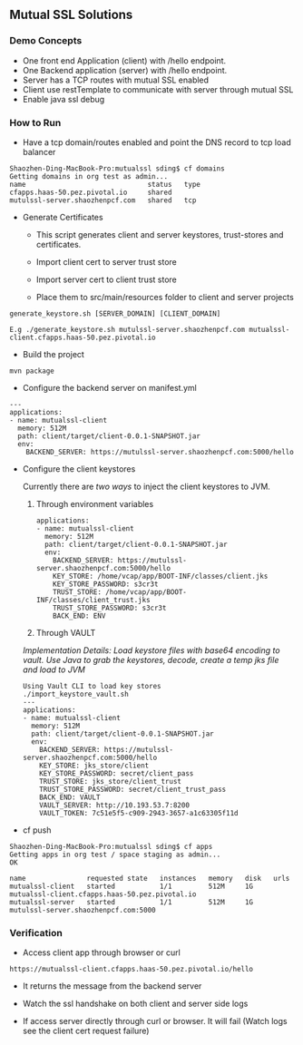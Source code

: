 ## Mutual SSL Solutions

### Demo Concepts

* One front end Application (client) with /hello endpoint.
* One Backend application (server) with /hello endpoint.
* Server has a TCP routes with mutual SSL enabled
* Client use restTemplate to communicate with server through mutual SSL
* Enable java ssl debug

### How to Run

* Have a tcp domain/routes enabled and point the DNS record to tcp load balancer

```
Shaozhen-Ding-MacBook-Pro:mutualssl sding$ cf domains
Getting domains in org test as admin...
name                              status   type
cfapps.haas-50.pez.pivotal.io     shared
mutulssl-server.shaozhenpcf.com   shared   tcp
```

* Generate Certificates

  * This script generates client and server keystores, trust-stores and certificates.

  * Import client cert to server trust store
  * Import server cert to client trust store
  * Place them to src/main/resources folder to client and server projects



```
generate_keystore.sh [SERVER_DOMAIN] [CLIENT_DOMAIN]

E.g ./generate_keystore.sh mutulssl-server.shaozhenpcf.com mutualssl-client.cfapps.haas-50.pez.pivotal.io
```

* Build the project

```
mvn package
```

* Configure the backend server on manifest.yml

```
---
applications:
- name: mutualssl-client
  memory: 512M
  path: client/target/client-0.0.1-SNAPSHOT.jar
  env:
    BACKEND_SERVER: https://mutulssl-server.shaozhenpcf.com:5000/hello

```

* Configure the client keystores

  Currently there are *two ways* to inject the client keystores to JVM.

  1. Through environment variables

     ```  
     applications:
     - name: mutualssl-client
       memory: 512M
       path: client/target/client-0.0.1-SNAPSHOT.jar
       env:
         BACKEND_SERVER: https://mutulssl-server.shaozhenpcf.com:5000/hello
         KEY_STORE: /home/vcap/app/BOOT-INF/classes/client.jks
         KEY_STORE_PASSWORD: s3cr3t
         TRUST_STORE: /home/vcap/app/BOOT-INF/classes/client_trust.jks
         TRUST_STORE_PASSWORD: s3cr3t
         BACK_END: ENV  
     ```
  2. Through VAULT

    *Implementation Details: Load keystore files with base64 encoding to vault. Use Java to grab the keystores, decode, create a temp jks file and load to JVM*

    ```
    Using Vault CLI to load key stores
    ./import_keystore_vault.sh
    ---
    applications:
    - name: mutualssl-client
      memory: 512M
      path: client/target/client-0.0.1-SNAPSHOT.jar
      env:
        BACKEND_SERVER: https://mutulssl-server.shaozhenpcf.com:5000/hello
        KEY_STORE: jks_store/client
        KEY_STORE_PASSWORD: secret/client_pass
        TRUST_STORE: jks_store/client_trust
        TRUST_STORE_PASSWORD: secret/client_trust_pass
        BACK_END: VAULT
        VAULT_SERVER: http://10.193.53.7:8200
        VAULT_TOKEN: 7c51e5f5-c909-2943-3657-a1c63305f11d
    ```

* cf push

```
Shaozhen-Ding-MacBook-Pro:mutualssl sding$ cf apps
Getting apps in org test / space staging as admin...
OK

name               requested state   instances   memory   disk   urls
mutualssl-client   started           1/1         512M     1G     mutualssl-client.cfapps.haas-50.pez.pivotal.io
mutualssl-server   started           1/1         512M     1G     mutulssl-server.shaozhenpcf.com:5000
```

### Verification

* Access client app through browser or curl

```
https://mutualssl-client.cfapps.haas-50.pez.pivotal.io/hello
```

* It returns the message from the backend server

* Watch the ssl handshake on both client and server side logs

* If access server directly through curl or browser. It will fail (Watch logs see the client cert request failure)
